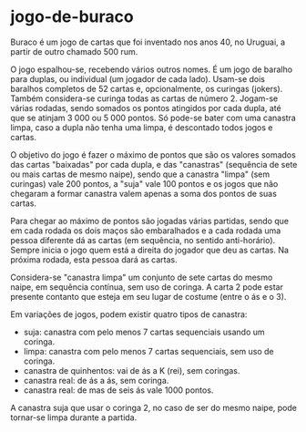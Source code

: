 # jogo-de-buraco

Buraco é um jogo de cartas que foi inventado nos anos 40, no Uruguai, a partir de outro chamado 500 rum.

O jogo espalhou-se, recebendo vários outros nomes. É um jogo de baralho para duplas, ou individual (um jogador de cada lado). Usam-se dois baralhos completos de 52 cartas e,
opcionalmente, os curingas (jokers). Também considera-se curinga todas as cartas de número 2.
Jogam-se várias rodadas, sendo somados os pontos atingidos por cada dupla, até que se atinjam 3 000 ou 5 000 pontos. Só pode-se bater com uma canastra limpa, caso a dupla não
tenha uma limpa, é descontado todos jogos e cartas. 

O objetivo do jogo é fazer o máximo de pontos que são os valores somados das cartas "baixadas" por cada dupla, e das "canastras" (sequência de sete ou mais cartas de mesmo
naipe), sendo que a canastra "limpa" (sem curingas) vale 200 pontos, a "suja" vale 100 pontos e os jogos que não chegaram a formar canastra valem apenas a soma dos pontos 
de suas cartas.

Para chegar ao máximo de pontos são jogadas várias partidas, sendo que em cada rodada os dois maços são embaralhados e a cada rodada uma pessoa diferente dá as cartas
(em sequência, no sentido anti-horário). Sempre inicia o jogo quem está a direita do jogador que deu as cartas. Na próxima rodada, esta pessoa dará as cartas. 

Considera-se "canastra limpa" um conjunto de sete cartas do mesmo naipe, em sequência contínua, sem uso de coringa. A carta 2 pode estar presente contanto que esteja em 
seu lugar de costume (entre o ás e o 3).

Em variações de jogos, podem existir quatro tipos de canastra:

   * suja: canastra com pelo menos 7 cartas sequenciais usando um coringa.
   * limpa: canastra com pelo menos 7 cartas sequenciais, sem uso de coringa.
   * canastra de quinhentos: vai de ás a K (rei), sem coringas.
   * canastra real: de ás a ás, sem coringa.
   * canastra real: de mas de seis ás vale 1000 pontos.

A canastra suja que usar o coringa 2, no caso de ser do mesmo naipe, pode tornar-se limpa durante a partida. 
